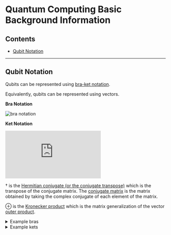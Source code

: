 # Quantum Computing Basic Background Information

## Contents

- [Qubit Notation](#Qubit-Notation)

***

## Qubit Notation

Qubits can be represented using
[bra-ket notation](https://chem.libretexts.org/Bookshelves/Physical_and_Theoretical_Chemistry_Textbook_Maps/Supplemental_Modules_(Physical_and_Theoretical_Chemistry)/Quantum_Mechanics/03._The_Tools_of_Quantum_Mechanics/Bra-Ket_Notation).

Equivalently, qubits can be represented using vectors.

**Bra Notation**

![bra notation](https://latex.codecogs.com/png.latex?\dpi{300}\bg_black\tiny\langle%20A|=(|A\rangle)^\dagger=\begin{pmatrix}A_1&A_2&\cdots&A_n\end{pmatrix})

**Ket Notation**

![ket notation](https://latex.codecogs.com/gif.latex?%5Cdpi%7B300%7D%5Cbg_black%5Ctiny%7CA%5Crangle%3D%28%5Clangle%7BA%7D%7C%29%5E%5Cdagger%3D%5Cbegin%7Bpmatrix%7DA_1%5C%5CA_2%5C%5C%5Cvdots%5C%5CA_n%5Cend%7Bpmatrix%7D)

† is the
[Hermitian conjugate (or the conjugate transpose)](https://mathworld.wolfram.com/ConjugateTranspose.html)
which is the transpose of the conjugate matrix.  The
[conjugate matrix](https://mathworld.wolfram.com/ConjugateMatrix.html)
is the matrix obtained by taking the complex conjugate of each element of the
matrix.

⊕ is the
[Kronecker product](https://mathworld.wolfram.com/KroneckerProduct.html)
which is the matrix generalization of the vector
[outer product](https://en.wikipedia.org/wiki/Outer_product).

[comment]: <> (Example bras)
<details>
    <summary>Example bras</summary>

![Kronecker product example](https://latex.codecogs.com/png.latex?\dpi{300}%20\bg_black%20\tiny\newline\langle%20A|\otimes\langle%20B|\otimes\langle%20C|=(\langle%20A|\otimes\langle%20B|)\otimes\langle%20C|=\langle%20AB|\otimes\langle%20C|=\langle%20ABC|\newline\langle%20A|\otimes\langle%20B|\otimes\langle%20C|=\langle%20A|\otimes(\langle%20B|\otimes\langle%20C|)=\langle%20A|\otimes\langle%20BC|=\langle%20ABC|)

[comment]: <> (0 bra)
![0 bra](https://latex.codecogs.com/png.latex?\dpi{300}\bg_black\tiny\langle0|=\begin{pmatrix}1&0\end{pmatrix})
<br />

[comment]: <> (1 bra)
![1 bra](https://latex.codecogs.com/png.latex?\dpi{300}\bg_black\tiny\langle1|=\begin{pmatrix}0&1\end{pmatrix})
<br />

[comment]: <> (00 bra)
![000000](https://latex.codecogs.com/png.latex?\dpi{300}\bg_black\tiny\langle00|=\langle0|\otimes\langle0|=\begin{pmatrix}1&0\end{pmatrix}\otimes\begin{pmatrix}1&0\end{pmatrix}=\begin{pmatrix}1&0&0&0\end{pmatrix})
<br />

[comment]: <> (01 bra)
![000000](https://latex.codecogs.com/png.latex?\dpi{300}\bg_black\tiny\langle01|=\langle0|\otimes\langle1|=\begin{pmatrix}1&0\end{pmatrix}\otimes\begin{pmatrix}0&1\end{pmatrix}=\begin{pmatrix}0&1&0&0\end{pmatrix})
<br />

[comment]: <> (10 bra)
![000000](https://latex.codecogs.com/png.latex?\dpi{300}\bg_black\tiny\langle10|=\langle0|\otimes\langle1|=\begin{pmatrix}0&1\end{pmatrix}\otimes\begin{pmatrix}1&0\end{pmatrix}=\begin{pmatrix}0&0&1&0\end{pmatrix})
<br />

[comment]: <> (11 bra)
![000000](https://latex.codecogs.com/png.latex?\dpi{300}\bg_black\tiny\langle11|=\langle1|\otimes\langle1|=\begin{pmatrix}0&1\end{pmatrix}\otimes\begin{pmatrix}0&1\end{pmatrix}=\begin{pmatrix}0&0&0&1\end{pmatrix})
<br />

[comment]: <> (000 bra)
![000000](https://latex.codecogs.com/png.latex?\dpi{300}\bg_black\tiny\langle000|=\langle0|\otimes\langle0|\otimes\langle0|=\langle00|\otimes\langle0|=\begin{pmatrix}1&0&0&0\end{pmatrix}\otimes\begin{pmatrix}1&0\end{pmatrix}=\begin{pmatrix}1&0&0&0&0&0&0&0\end{pmatrix})
<br />

[comment]: <> (001 bra)
![000000](https://latex.codecogs.com/png.latex?\dpi{300}\bg_black\tiny\langle001|=\langle0|\otimes\langle0|\otimes\langle1|=\langle00|\otimes\langle1|=\begin{pmatrix}1&0&0&0\end{pmatrix}\otimes\begin{pmatrix}0&1\end{pmatrix}=\begin{pmatrix}0&1&0&0&0&0&0&0\end{pmatrix})
<br />

[comment]: <> (010 bra)
![000000](https://latex.codecogs.com/png.latex?\dpi{300}\bg_black\tiny\langle010|=\langle0|\otimes\langle1|\otimes\langle0|=\langle01|\otimes\langle0|=\begin{pmatrix}0&1&0&0\end{pmatrix}\otimes\begin{pmatrix}1&0\end{pmatrix}=\begin{pmatrix}0&0&1&0&0&0&0&0\end{pmatrix})
<br />

[comment]: <> (011 bra)
![000000](https://latex.codecogs.com/png.latex?\dpi{300}\bg_black\tiny\langle011|=|0\rangle\otimes\langle1|\otimes\langle1|=\langle01|\otimes\langle1|=\begin{pmatrix}0&1&0&0\end{pmatrix}\otimes\begin{pmatrix}0&1\end{pmatrix}=\begin{pmatrix}0&0&0&1&0&0&0&0\end{pmatrix})
<br />

[comment]: <> (100 bra)
![000000](https://latex.codecogs.com/png.latex?\dpi{300}\bg_black\tiny\langle100|=\langle1|\otimes\langle0|\otimes\langle0|=\langle10|\otimes\langle0|=\begin{pmatrix}0&0&1&0\end{pmatrix}\otimes\begin{pmatrix}1&0\end{pmatrix}=\begin{pmatrix}0&0&0&0&1&0&0&0\end{pmatrix})
<br />

[comment]: <> (101 bra)
![000000](https://latex.codecogs.com/png.latex?\dpi{300}\bg_black\tiny\langle101|=\langle1|\otimes\langle0|\otimes\langle1|=\langle10|\otimes\langle1|=\begin{pmatrix}0&0&1&0\end{pmatrix}\otimes\begin{pmatrix}0&1\end{pmatrix}=\begin{pmatrix}0&0&0&0&0&1&0&0\end{pmatrix})
<br />

[comment]: <> (110 bra)
![000000](https://latex.codecogs.com/png.latex?\dpi{300}\bg_black\tiny\langle110|=\langle1|\otimes\langle1|\otimes\langle0|=\langle11|\otimes\langle0|=\begin{pmatrix}0&0&0&1\end{pmatrix}\otimes\begin{pmatrix}1&0\end{pmatrix}=\begin{pmatrix}0&0&0&0&0&0&1&0\end{pmatrix})

[comment]: <> (111 bra)
![000000](https://latex.codecogs.com/png.latex?\dpi{300}\bg_black\tiny\langle111|=\langle1|\otimes\langle1|\otimes\langle1|=\langle11|\otimes\langle1|=\begin{pmatrix}0&0&0&1\end{pmatrix}\otimes\begin{pmatrix}0&1\end{pmatrix}=\begin{pmatrix}0&0&0&0&0&0&0&1\end{pmatrix})

</details>

[comment]: <> (Example kets)
<details>
    <summary>Example kets</summary>

![ABC kets](https://latex.codecogs.com/png.fffjjlatex?\dpi{300}\bg_black\tiny\newline|A\rangle\otimes|B\rangle\otimes|C\rangle=(|A\rangle\otimes|B\rangle)\otimes|C\rangle=|AB\rangle\otimes|C\rangle=|ABC\rangle\newline|A\rangle\otimes|B\rangle\otimes|C\rangle=|A\rangle\otimes(|B\rangle\otimes|C\rangle)=|A\rangle\otimes|BC\rangle=|ABC\rangle)

[comment]: <> (0 ket)
![0 ket](https://latex.codecogs.com/png.latex?\dpi{300}\bg_black\tiny|0\rangle=\begin{pmatrix}1\\\0\end{pmatrix})
<br />

[comment]: <> (1 ket)
![000000](https://latex.codecogs.com/png.latex?\dpi{300}\bg_black\tiny|1\rangle=\begin{pmatrix}0\\\1\end{pmatrix})
<br />

[comment]: <> (00 ket)
![000000](https://latex.codecogs.com/png.latex?\dpi{300}\bg_black\tiny|00\rangle=|0\rangle\otimes|0\rangle=\begin{pmatrix}1\\\0\end{pmatrix}\otimes\begin{pmatrix}1\\\0\end{pmatrix}=\begin{pmatrix}1\\\0\\\0\\\0\end{pmatrix})
<br />

[comment]: <> (01 ket)
![000000](https://latex.codecogs.com/png.latex?\dpi{300}\bg_black\tiny|01\rangle=|0\rangle\otimes|1\rangle=\begin{pmatrix}1\\\0\end{pmatrix}\otimes\begin{pmatrix}0\\\1\end{pmatrix}=\begin{pmatrix}0\\\1\\\0\\\0\end{pmatrix})
<br />

[comment]: <> (10 ket)
![000000](https://latex.codecogs.com/png.latex?\dpi{300}\bg_black\tiny|10\rangle=|0\rangle\otimes|1\rangle=\begin{pmatrix}0\\\1\end{pmatrix}\otimes\begin{pmatrix}1\\\0\end{pmatrix}=\begin{pmatrix}0\\\0\\\1\\\0\end{pmatrix})
<br />

[comment]: <> (11 ket)
![000000](https://latex.codecogs.com/png.latex?\dpi{300}\bg_black\tiny|11\rangle=|1\rangle\otimes|1\rangle=\begin{pmatrix}0\\\1\end{pmatrix}\otimes\begin{pmatrix}0\\\1\end{pmatrix}=\begin{pmatrix}0\\\0\\\0\\\1\end{pmatrix})
<br />

[comment]: <> (000 ket)
![000000](https://latex.codecogs.com/png.latex?\dpi{300}\bg_black\tiny|000\rangle=|0\rangle\otimes|0\rangle\otimes|0\rangle=|00\rangle\otimes|0\rangle=\begin{pmatrix}1\\\0\\\0\\\0\end{pmatrix}\otimes\begin{pmatrix}1\\\0\end{pmatrix}=\begin{pmatrix}1\\\0\\\0\\\0\\\0\\\0\\\0\\\0\end{pmatrix})
<br />

[comment]: <> (001 ket)
![000000](https://latex.codecogs.com/png.latex?\dpi{300}\bg_black\tiny|001\rangle=|0\rangle\otimes|0\rangle\otimes|1\rangle=|00\rangle\otimes|1\rangle=\begin{pmatrix}1\\\0\\\0\\\0\end{pmatrix}\otimes\begin{pmatrix}0\\\1\end{pmatrix}=\begin{pmatrix}0\\\1\\\0\\\0\\\0\\\0\\\0\\\0\end{pmatrix})
<br />

[comment]: <> (010 ket)
![000000](https://latex.codecogs.com/png.latex?\dpi{300}\bg_black\tiny|010\rangle=|0\rangle\otimes|1\rangle\otimes|0\rangle=|01\rangle\otimes|0\rangle=\begin{pmatrix}0\\\1\\\0\\\0\end{pmatrix}\otimes\begin{pmatrix}1\\\0\end{pmatrix}=\begin{pmatrix}0\\\0\\\1\\\0\\\0\\\0\\\0\\\0\end{pmatrix})
<br />

[comment]: <> (011 ket)
![000000](https://latex.codecogs.com/png.latex?\dpi{300}\bg_black\tiny|011\rangle=|0\rangle\otimes|1\rangle\otimes|1\rangle=|01\rangle\otimes|1\rangle=\begin{pmatrix}0\\\1\\\0\\\0\end{pmatrix}\otimes\begin{pmatrix}0\\\1\end{pmatrix}=\begin{pmatrix}0\\\0\\\0\\\1\\\0\\\0\\\0\\\0\end{pmatrix})
<br />

[comment]: <> (100 ket)
![000000](https://latex.codecogs.com/png.latex?\dpi{300}\bg_black\tiny|100\rangle=|1\rangle\otimes|0\rangle\otimes|0\rangle=|10\rangle\otimes|0\rangle=\begin{pmatrix}0\\\0\\\1\\\0\end{pmatrix}\otimes\begin{pmatrix}1\\\0\end{pmatrix}=\begin{pmatrix}0\\\0\\\0\\\0\\\1\\\0\\\0\\\0\end{pmatrix})
<br />

[comment]: <> (101 ket)
![000000](https://latex.codecogs.com/png.latex?\dpi{300}\bg_black\tiny|101\rangle=|1\rangle\otimes|0\rangle\otimes|1\rangle=|10\rangle\otimes|1\rangle=\begin{pmatrix}0\\\0\\\1\\\0\end{pmatrix}\otimes\begin{pmatrix}0\\\1\end{pmatrix}=\begin{pmatrix}0\\\0\\\0\\\0\\\0\\\1\\\0\\\0\end{pmatrix})
<br />

[comment]: <> (110 ket)
![000000](https://latex.codecogs.com/png.latex?\dpi{300}\bg_black\tiny|110\rangle=|1\rangle\otimes|1\rangle\otimes|0\rangle=|11\rangle\otimes|0\rangle=\begin{pmatrix}0\\\0\\\0\\\1\end{pmatrix}\otimes\begin{pmatrix}1\\\0\end{pmatrix}=\begin{pmatrix}0\\\0\\\0\\\0\\\0\\\0\\\1\\\0\end{pmatrix})

[comment]: <> (111 ket)
![000000](https://latex.codecogs.com/png.latex?\dpi{300}\bg_black\tiny|111\rangle=|1\rangle\otimes|1\rangle\otimes|1\rangle=|11\rangle\otimes|1\rangle=\begin{pmatrix}0\\\0\\\0\\\1\end{pmatrix}\otimes\begin{pmatrix}0\\\1\end{pmatrix}=\begin{pmatrix}0\\\0\\\0\\\0\\\0\\\0\\\0\\\1\end{pmatrix})

</details>







<br/>
<br/>
<br/>
<br/>
<br/>
<br/>
<br/>
<br/>
<br/>
<br/>
<br/>
<br/>
<br/>
<br/>
<br/>
<br/>
<br/>
<br/>